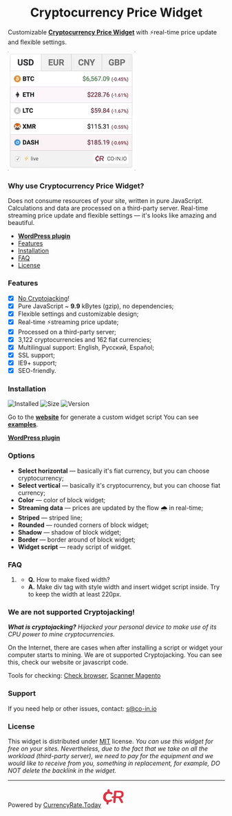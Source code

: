 <h1 align="center">Cryptocurrency Price Widget</h1>

Customizable __[Cryptocurrency Price Widget](https://co-in.io/crypto-price-widget/)__ with ⚡real-time price update and flexible settings.

![Real-time streaming price update](./cryptocurrency-price-widget-anim.gif "Real-time streaming price update")

### Why use Cryptocurrency Price Widget? ###
Does not consume resources of your site, written in pure JavaScript. Calculations and data are processed on a third-party server. Real-time streaming price update and flexible settings — it's looks like amazing and beautiful.

- __[WordPress plugin](https://wordpress.org/plugins/cryptocurrency-price-widget/)__
- [Features](#features)
- [Installation](#installation)
- [FAQ](#faq)
- [License](#license)

### Features ###
- [x] [No Cryptojacking](#user-content-we-are-not-supported-cryptojacking)!
- [x] Pure JavaScript ~ __9.9__ kBytes (gzip), no dependencies;
- [x] Flexible settings and customizable design;
- [x] Real-time ⚡streaming price update;
- [x] Processed on a third-party server;
- [x] 3,122 cryptocurrencies and 162 fiat currencies;
- [x] Multilingual support: English, Русский, Español;
- [x] SSL support;
- [x] IE9+ support;
- [x] SEO-friendly.

### Installation ###

![Installed](https://img.shields.io/badge/dynamic/json.svg?label=Installed&url=https%3A%2F%2Fco-in.io%2Fapi%2Fcount%2Finstalled%2Fpricelist%2F&query=count&colorB=brightgreen)
![Size](https://img.shields.io/badge/size%20(gzip)-%20~9.9kB-green.svg)
![Version](https://img.shields.io/badge/Cryptocurrency--Price--Widget-v1.1-orange.svg)

Go to the __[website](https://co-in.io/crypto-price-widget)__ for generate a custom widget script
You can see __[examples](https://co-in.io/examples.html)__.

__[WordPress plugin](https://wordpress.org/plugins/cryptocurrency-price-widget/)__

### Options ###
- __Select horizontal__ — basically it's fiat currency, but you can choose cryptocurrency;
- __Select vertical__ — basically it's cryptocurrency, but you can choose fiat currency;
- __Color__ — color of block widget;
- __Streaming data__ — prices are updated by the flow 🌧️ in real-time;
- __Striped__ — striped line;
- __Rounded__ — rounded corners of block widget;
- __Shadow__ — shadow of block widget;
- __Border__ — border around of block widget;
- __Widget script__ — ready script of widget.

### FAQ ###
  1. - __Q.__ How to make fixed width?
     - __A.__ Make div tag with style width and insert widget script inside. Try to keep the width at least 220px.
     
### We are not supported Cryptojacking! ###
*__What is cryptojacking?__ Hijacked your personal device to make use of its CPU power to mine cryptocurrencies.*

On the Internet, there are cases when after installing a script or widget your computer starts to mining. We are ot supported Cryptojacking. You can see this, check our website or javascript code.

Tools for checking: [Check browser](https://cryptojackingtest.com/), [Scanner Magento](https://github.com/gwillem/magento-malware-scanner)

### Support ###
If you need help or other issues, contact: [s@co-in.io](mailto:s@co-in.io)

### License ###
This widget is distributed under [MIT](https://choosealicense.com/licenses/mit/) license.
*You can use this widget for free on your sites. Nevertheless, due to the fact that we take on all the workload (third-party server), we need to pay for the equipment and we would like to receive from you, something in replacement, for example, DO NOT delete the backlink in the widget.*

___
Powered by [CurrencyRate.Today](https://currencyrate.today) ![CurrencyRate.Today](./cr-danger.svg "CurrencyRate.Today")
